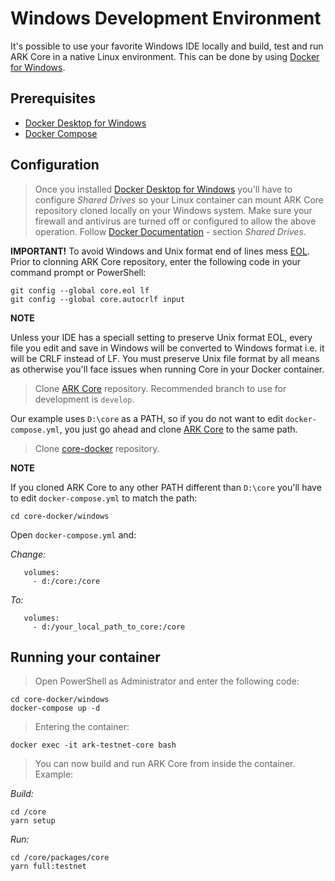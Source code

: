 # Windows Development Environment

It's possible to use your favorite Windows IDE locally and build, test and run ARK Core in a native Linux environment. This can be done by using [Docker for Windows](https://docs.docker.com/docker-for-windows/).

## Prerequisites

- [Docker Desktop for Windows](https://docs.docker.com/docker-for-windows/install)
- [Docker Compose](https://docs.docker.com/compose/install/)  

## Configuration

> Once you installed [Docker Desktop for Windows](https://docs.docker.com/docker-for-windows/install) you'll have to configure _Shared Drives_ so your Linux container can mount ARK Core repository cloned locally on your Windows system. 
Make sure your firewall and antivirus are turned off or configured to allow the above operation. Follow [Docker Documentation](https://docs.docker.com/docker-for-windows/) - section _Shared Drives_.

**IMPORTANT!**
To avoid Windows and Unix format end of lines mess [EOL](https://en.wikipedia.org/wiki/Newline). Prior to clonning ARK Core repository, enter the following code in your command prompt or PowerShell:

```
git config --global core.eol lf
git config --global core.autocrlf input
```

**NOTE**

Unless your IDE has a speciall setting to preserve Unix format EOL, every file you edit and save in Windows will be converted to Windows format i.e. it will be CRLF instead of LF. You must preserve Unix file format by all means as otherwise you'll face issues when running Core in your Docker container.

> Clone [ARK Core](https://github.com/ArkEcosystem/core.git) repository. Recommended branch to use for development is `develop`.

Our example uses `D:\core` as a PATH, so if you do not want to edit `docker-compose.yml`, you just go ahead and clone [ARK Core](https://github.com/ArkEcosystem/core.git) to the same path.

> Clone [core-docker](https://github.com/ArkEcosystem/core-docker.git) repository.

**NOTE** 

If you cloned ARK Core to any other PATH different than `D:\core` you'll have to edit `docker-compose.yml` to match the path:

```
cd core-docker/windows
```

Open `docker-compose.yml` and:

_Change:_

```
   volumes:
     - d:/core:/core
```
_To:_

```
   volumes:
     - d:/your_local_path_to_core:/core
```

## Running your container

> Open PowerShell as Administrator and enter the following code:

```
cd core-docker/windows
docker-compose up -d
```

> Entering the container:

```
docker exec -it ark-testnet-core bash
```

> You can now build and run ARK Core from inside the container. Example:

_Build:_

```
cd /core
yarn setup
```

_Run:_

```
cd /core/packages/core
yarn full:testnet
```
